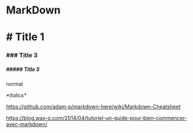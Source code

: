  # MarkDown  

 # \# Title 1  
 ### \#\#\# Title 3
 ##### \#\#\#\#\# Title 5
normal

*\*Italics\**




https://github.com/adam-p/markdown-here/wiki/Markdown-Cheatsheet  

https://blog.wax-o.com/2014/04/tutoriel-un-guide-pour-bien-commencer-avec-markdown/
